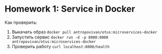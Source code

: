 # Homework 1: Service in Docker

Как проверить:

1. Выкачать образ `docker pull antropovivan/otus:microservices-docker`
2. Запустить сервис `docker run -d -p 8000:8000 antropovivan/otus:microservices-docker`
3. Проверить работу `curl localhost:8000/health`
